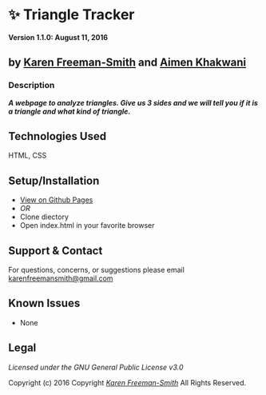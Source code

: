 # :sparkles: Triangle Tracker

__Version 1.1.0: August 11, 2016__
## by [Karen Freeman-Smith](http://karenfreemansmith.github.io) and [Aimen Khakwani](http://aimenkhakwani.github.io)

### Description
__*A webpage to analyze triangles. Give us 3 sides and we will tell you if it is a triangle and what kind of triangle.*__

## Technologies Used
HTML, CSS

## Setup/Installation
* [View on Github Pages](https://karenfreemansmith.github.io/EpicIntroWk1-PetWebsite)
* _OR_
* Clone diectory 
* Open index.html in your favorite browser

## Support & Contact
For questions, concerns, or suggestions please email karenfreemansmith@gmail.com

## Known Issues
* None

## Legal
*Licensed under the GNU General Public License v3.0*

Copyright (c) 2016 Copyright _[Karen Freeman-Smith](https://karenfreemansmith.github.io)_ All Rights Reserved.
